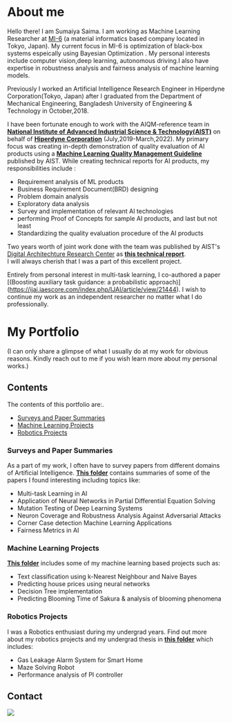 # About me
Hello there! I am Sumaiya Saima. I am working as Machine Learning Researcher at [MI-6](https://mi-6.co.jp/) (a material informatics based company located in Tokyo, Japan). My current focus in MI-6 is optimization of black-box systems espeically using Bayesian Optimization . My personal interests include computer vision,deep learning, autonomous driving.I also have expertise in robustness analysis and fairness analysis of machine learning models.



Previously I worked an Artificial Intelligence Research Engineer in Hiperdyne Corporation(Tokyo, Japan) after I graduated from the Department of Mechanical Engineering, Bangladesh University of Engineering & Technology in October,2018. 

I have been fortunate enough to work with the AIQM-reference team in **[National Institute of Advanced Industrial Science & Technology(AIST)](https://www.aist.go.jp/index_en.html)** on behalf of **[Hiperdyne Corporation](https://hiperdyne.com/)** (July,2019-March,2022). My primary focus was creating in-depth demonstration of quality evaluation of AI products using a **[Machine Learning Quality Management Guideline](https://www.digiarc.aist.go.jp/en/publication/aiqm/)** published by AIST. While creating technical reports for AI products, my responsibilities include :
 
- Requirement analysis of ML products
- Business Requirement Document(BRD) designing
- Problem domain analysis
- Exploratory data analysis
- Survey and implementation of relevant AI technologies
- performing Proof of Concepts for sample AI products, and last but not least
- Standardizing the quality evaluation procedure of the AI products

Two years worth of joint work done with the team was published by AIST's [Digital Architechture Research Center](https://www.digiarc.aist.go.jp/en/publication/aiqm/referenceguide.html) as **[this technical report](https://www.digiarc.aist.go.jp/publication/aiqm/aiqm-referenceguide-v1.4-en.pdf)**. <br> I will always cherish that I was a part of this excellent project.

Entirely from personal interest in multi-task learning, I co-authored a paper [(Boosting auxiliary task guidance: a probabilistic approach)] (https://ijai.iaescore.com/index.php/IJAI/article/view/21444). I wish to continue my work as an independent researcher no matter what I do professionally.


# My Portfolio
(I can only share a glimpse of what I usually do at my work for obvious reasons. Kindly reach out to me if you wish learn more about my personal works.)
## Contents

The contents of this portfolio are:.

- [Surveys and Paper Summaries](#surveys-and-paper-summaries)
- [Machine Learning Projects](#machine-learning-projects)
- [Robotics Projects](#robotics-projects)

### Surveys and Paper Summaries

As a part of my work, I often have to survey papers from different domains of Artificial Intelligence. **[This folder](https://github.com/SumaiyaSaima05/Portfolio-Contents/tree/master/Literature%20reviews)** contains summaries of some of the papers I found interesting including topics like:
- Multi-task Learning in AI
- Application of Neural Networks in Partial Differential Equation Solving
- Mutation Testing of Deep Learning Systems
- Neuron Coverage and Robustness Analysis Against Adversarial Attacks
- Corner Case detection Machine Learning Applications
- Fairness Metrics in AI 

### Machine Learning Projects

**[This folder](https://github.com/SumaiyaSaima05/Portfolio/tree/master/ML%20projects)** includes some of my machine learning based projects such as:
- Text classification using k-Nearest Neighbour and Naive Bayes
- Predicting house prices using neural networks
- Decision Tree implementation 
- Predicting Blooming Time of Sakura & analysis of blooming phenomena

### Robotics Projects

I was a Robotics enthusiast during my undergrad years. Find out more about my robotics projects and my undergrad thesis in **[this folder](https://github.com/SumaiyaSaima05/Portfolio-Contents/tree/master/Undergrad%20works)** which includes:
- Gas Leakage Alarm System for Smart Home
- Maze Solving Robot
- Performance analysis of PI controller


## Contact
<a href="https://www.linkedin.com/in/sumaiyasaima/"><img src="https://img.shields.io/badge/LinkedIn-0077B5?style=for-the-badge&logo=linkedin&logoColor=white" /></a>

